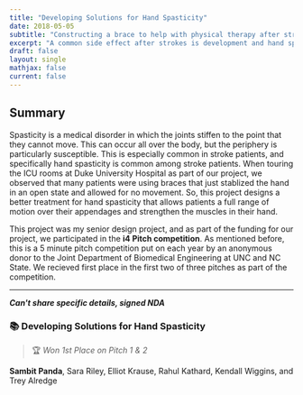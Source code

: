 ```yaml
---
title: "Developing Solutions for Hand Spasticity"
date: 2018-05-05
subtitle: "Constructing a brace to help with physical therapy after stroke and to prevent hand spasticity"
excerpt: "A common side effect after strokes is development and hand spasticity, and the current standard is to use a static brace. Here we develop a device that allows for dynamic physical therapy for hand spasticity."
draft: false
layout: single
mathjax: false
current: false
---
```


## Summary

Spasticity is a medical disorder in which the joints stiffen to the point that they cannot move. This can occur all over the body, but the periphery is particularly susceptible. This is especially common in stroke patients, and specifically hand spasticity is common among stroke patients. When touring the ICU rooms at Duke University Hospital as part of our project, we observed that many patients were using braces that just stablized the hand in an open state and allowed for no movement. So, this project designs a better treatment for hand spasticity that allows patients a full range of motion over their appendages and strengthen the muscles in their hand.

This project was my senior design project, and as part of the funding for our project, we participated in the **i4 Pitch competition**. As mentioned before, this is a 5 minute pitch competition put on each year by an anonymous donor to the Joint Department of Biomedical Engineering at UNC and NC State. We recieved first place in the first two of three pitches as part of the competition.

---

***Can't share specific details, signed NDA***

### 📚 Developing Solutions for Hand Spasticity

> 🏆 *Won 1st Place on Pitch 1 & 2*

**Sambit Panda**, Sara Riley, Elliot Krause, Rahul Kathard, Kendall Wiggins, and Trey Alredge
